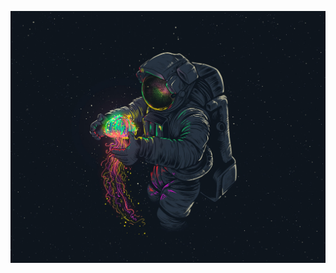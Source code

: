 ![Header](https://github.com/RomanSchigolev/romanschigolev/blob/master/assets/astronavt-meduza-risunok-perchatki-shlem-kosmonavt.jpg)